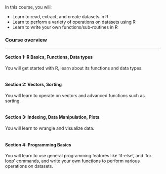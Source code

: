 In this course, you will:<br>
<ul>
<li>Learn to read, extract, and create datasets in R</li>
<li>Learn to perform a variety of operations on datasets using R</li>
<li>Learn to write your own functions/sub-routines in R</li>
</ul>
<h3>Course overview</h3> <hr>
<h4>Section 1: R Basics, Functions, Data types</h4>
You will get started with R, learn about its functions and data types.<br>
<br>
<h4>Section 2: Vectors, Sorting</h4>
You will learn to operate on vectors and advanced functions such as sorting.<br>
<br>
<h4>Section 3: Indexing, Data Manipulation, Plots</h4>
You will learn to wrangle and visualize data.<br>
<br>
<h4>Section 4: Programming Basics</h4>
You will learn to use general programming features like ‘if-else’, and ‘for loop’ commands, and write your own functions to perform various operations on datasets.<br>

